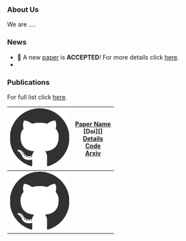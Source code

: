 
### About Us <!-- {docsify-ignore-all} -->

We are ....

### News

- :tada: A new [paper](https://www.baidu.com) is **ACCEPTED**! For more details click [here](/publications).
- 

### Publications

For full list click [here](publications).

| <img src="README.assets/41253365" style="zoom:30%;" /> | [Paper Name](https://docs.github.com/en/github/site-policy/github-terms-of-service) <br> [Doi][] <br> [Details]()<br> [Code]() <br> [Arxiv]() |
| ------------------------------------------------------ | ------------------------------------------------------------ |
| <img src="README.assets/41253365" style="zoom:30%;" /> |                                                              |


